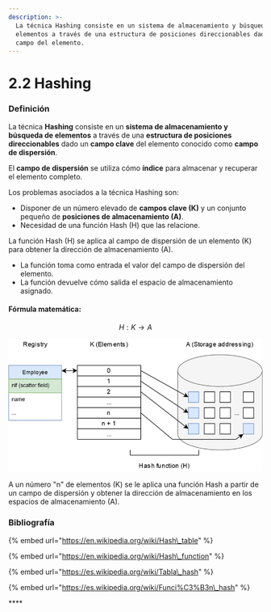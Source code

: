 ```yaml
---
description: >-
  La técnica Hashing consiste en un sistema de almacenamiento y búsqueda de
  elementos a través de una estructura de posiciones direccionables dado un
  campo del elemento.
---
```


# 2.2 Hashing

### Definición

La técnica **Hashing** consiste en un **sistema de almacenamiento y búsqueda de elementos** a través de una **estructura de posiciones direccionables** dado un **campo clave** del elemento conocido como **campo de dispersión**.

El **campo de dispersión** se utiliza cómo **índice** para almacenar y recuperar el elemento completo.

Los problemas asociados a la técnica Hashing son:

* Disponer de un número elevado de **campos clave \(K\)** y un conjunto pequeño de **posiciones de almacenamiento \(A\)**.
* Necesidad de una función Hash \(H\) que las relacione.

La función Hash \(H\) se aplica al campo de dispersión de un elemento \(K\) para obtener la dirección de almacenamiento \(A\).

* La función toma como entrada el valor del campo de dispersión del elemento.
* La función devuelve cómo salida el espacio de almacenamiento asignado.

#### Fórmula matemática:

$$
H: K → A
$$

![](../.gitbook/assets/hashing_diagram_1.png)

A un número "n" de elementos \(K\) se le aplica una función Hash a partir de un campo de dispersión y obtener la dirección de almacenamiento en los espacios de almacenamiento \(A\).

### Bibliografía

{% embed url="https://en.wikipedia.org/wiki/Hash\_table" %}

{% embed url="https://en.wikipedia.org/wiki/Hash\_function" %}

{% embed url="https://es.wikipedia.org/wiki/Tabla\_hash" %}

{% embed url="https://es.wikipedia.org/wiki/Funci%C3%B3n\_hash" %}

\*\*\*\*


